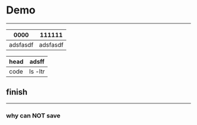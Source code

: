 # Demo
---



0000 | 111111
---------|------
adsfasdf| adsfasdf



head |adsff
-------|-------
code | ls -ltr


##  finish
---


### why can NOT save
